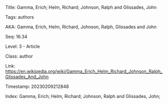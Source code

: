 Title:  Gamma, Erich; Helm, Richard; Johnson, Ralph and Glissades, John

Tags:   authors

AKA:    Gamma, Erich, Helm, Richard, Johnson, Ralph, Glissades and John

Seq:    16.34

Level:  3 - Article

Class:  author

Link:   https://en.wikipedia.org/wiki/Gamma_Erich_Helm_Richard_Johnson_Ralph_Glissades_And_John

Timestamp: 20230209212848

Index:  Gamma, Erich; Helm, Richard; Johnson, Ralph and Glissades, John; 
